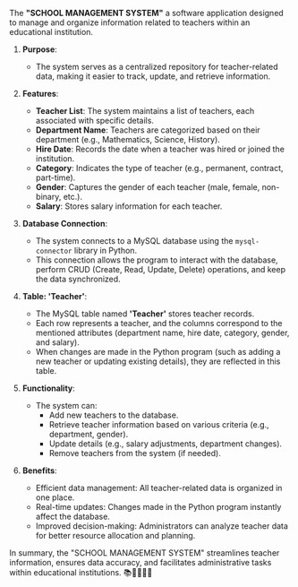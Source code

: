 The **"SCHOOL MANAGEMENT SYSTEM"** a software application designed to manage and organize information related to teachers within an educational institution.

1. **Purpose**:
   - The system serves as a centralized repository for teacher-related data, making it easier to track, update, and retrieve information.

2. **Features**:
   - **Teacher List**: The system maintains a list of teachers, each associated with specific details.
   - **Department Name**: Teachers are categorized based on their department (e.g., Mathematics, Science, History).
   - **Hire Date**: Records the date when a teacher was hired or joined the institution.
   - **Category**: Indicates the type of teacher (e.g., permanent, contract, part-time).
   - **Gender**: Captures the gender of each teacher (male, female, non-binary, etc.).
   - **Salary**: Stores salary information for each teacher.

3. **Database Connection**:
   - The system connects to a MySQL database using the `mysql-connector` library in Python.
   - This connection allows the program to interact with the database, perform CRUD (Create, Read, Update, Delete) operations, and keep the data synchronized.

4. **Table: 'Teacher'**:
   - The MySQL table named **'Teacher'** stores teacher records.
   - Each row represents a teacher, and the columns correspond to the mentioned attributes (department name, hire date, category, gender, and salary).
   - When changes are made in the Python program (such as adding a new teacher or updating existing details), they are reflected in this table.

5. **Functionality**:
   - The system can:
     - Add new teachers to the database.
     - Retrieve teacher information based on various criteria (e.g., department, gender).
     - Update details (e.g., salary adjustments, department changes).
     - Remove teachers from the system (if needed).

6. **Benefits**:
   - Efficient data management: All teacher-related data is organized in one place.
   - Real-time updates: Changes made in the Python program instantly affect the database.
   - Improved decision-making: Administrators can analyze teacher data for better resource allocation and planning.

In summary, the "SCHOOL MANAGEMENT SYSTEM" streamlines teacher information, ensures data accuracy, and facilitates administrative tasks within educational institutions. 📚👩‍🏫👨‍🏫
